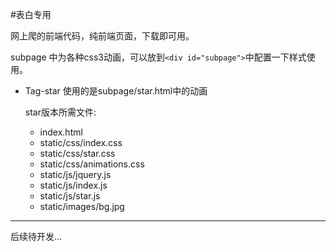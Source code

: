 #表白专用

网上爬的前端代码，纯前端页面，下载即可用。

subpage 中为各种css3动画，可以放到`<div id="subpage">`中配置一下样式使用。

* Tag-star 使用的是subpage/star.html中的动画

    star版本所需文件:
    * index.html
    * static/css/index.css
    * static/css/star.css
    * static/css/animations.css
    * static/js/jquery.js
    * static/js/index.js
    * static/js/star.js
    * static/images/bg.jpg
****

后续待开发...
